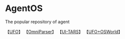# AgentOS
The popular repository of agent

【[UFO](https://github.com/microsoft/UFO)】
【[OmniParser](https://github.com/microsoft/OmniParser)】
【[UI-TARS](https://github.com/bytedance/UI-TARS)】
【[UFO+OSWorld](https://github.com/nice-mee/WindowsAgentArena/tree/osworld)】
